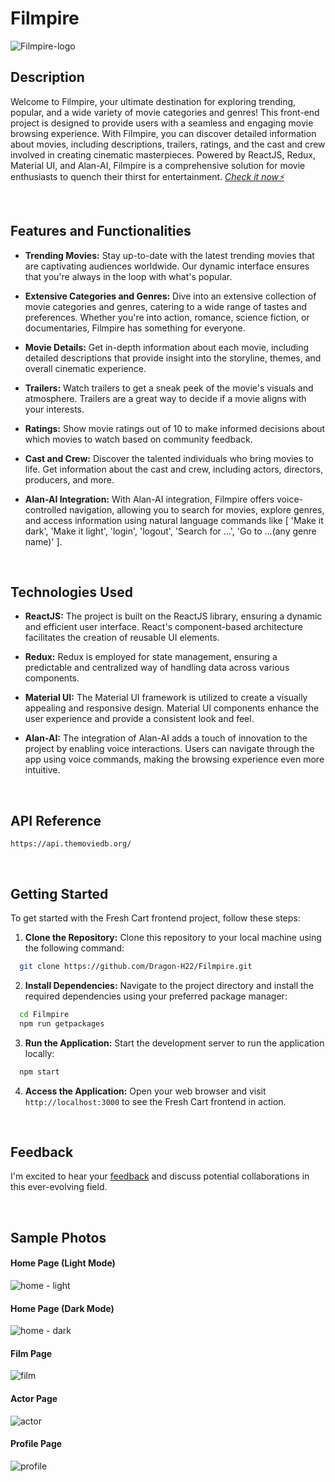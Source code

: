 # Filmpire

![Filmpire-logo](https://github.com/Dragon-H22/Filmpire/assets/88390970/7465cf6c-0209-4947-ae6b-6449fa41def6)


## Description
Welcome to Filmpire, your ultimate destination for exploring trending, popular, and a wide variety of movie categories and genres! This front-end project is designed to provide users with a seamless and engaging movie browsing experience. With Filmpire, you can discover detailed information about movies, including descriptions, trailers, ratings, and the cast and crew involved in creating cinematic masterpieces. Powered by ReactJS, Redux, Material UI, and Alan-AI, Filmpire is a comprehensive solution for movie enthusiasts to quench their thirst for entertainment.  *<a href="https://filmpire-dragon-h22.vercel.app" target="_blank"> Check it now⚡</a>*



<br>


## Features and Functionalities
- <strong>Trending Movies:</strong> Stay up-to-date with the latest trending movies that are captivating audiences worldwide. Our dynamic interface ensures that you're always in the loop with what's popular.

- <strong>Extensive Categories and Genres:</strong> Dive into an extensive collection of movie categories and genres, catering to a wide range of tastes and preferences. Whether you're into action, romance, science fiction, or documentaries, Filmpire has something for everyone.

- <strong>Movie Details:</strong> Get in-depth information about each movie, including detailed descriptions that provide insight into the storyline, themes, and overall cinematic experience.

- <strong>Trailers:</strong> Watch trailers to get a sneak peek of the movie's visuals and atmosphere. Trailers are a great way to decide if a movie aligns with your interests.

- <strong>Ratings:</strong> Show movie ratings out of 10 to make informed decisions about which movies to watch based on community feedback.

- <strong>Cast and Crew:</strong> Discover the talented individuals who bring movies to life. Get information about the cast and crew, including actors, directors, producers, and more.

- <strong>Alan-AI Integration:</strong> With Alan-AI integration, Filmpire offers voice-controlled navigation, allowing you to search for movies, explore genres, and access information using natural language commands like [ 'Make it dark', 'Make it light', 'login', 'logout', 'Search for ...', 'Go to ...(any genre name)' ].


<br>


## Technologies Used
- <strong>ReactJS:</strong> The project is built on the ReactJS library, ensuring a dynamic and efficient user interface. React's component-based architecture facilitates the creation of reusable UI elements.

- <strong>Redux:</strong> Redux is employed for state management, ensuring a predictable and centralized way of handling data across various components.

- <strong>Material UI:</strong> The Material UI framework is utilized to create a visually appealing and responsive design. Material UI components enhance the user experience and provide a consistent look and feel.

- <strong>Alan-AI:</strong> The integration of Alan-AI adds a touch of innovation to the project by enabling voice interactions. Users can navigate through the app using voice commands, making the browsing experience even more intuitive.







<br>


## API Reference
``` 
https://api.themoviedb.org/
```



<br>


## Getting Started

To get started with the Fresh Cart frontend project, follow these steps:

1. <strong>Clone the Repository:</strong> Clone this repository to your local machine using the following command:
```bash
  git clone https://github.com/Dragon-H22/Filmpire.git
```

2. <strong>Install Dependencies:</strong> Navigate to the project directory and install the required dependencies using your preferred package manager:
```bash
  cd Filmpire
  npm run getpackages
```
3. <strong>Run the Application:</strong> Start the development server to run the application locally:
```bash
  npm start
```
4. <strong>Access the Application:</strong> Open your web browser and visit `http://localhost:3000` to see the Fresh Cart frontend in action.



<br>


## Feedback
I'm excited to hear your <u><a href="https://forms.gle/o82Qt7jX1iJkqmRr5" target="_blank">feedback</a></u> and discuss potential collaborations in this ever-evolving field.




<br>

## Sample Photos 

#### Home Page (Light Mode)
![home - light](https://github.com/Dragon-H22/Filmpire/assets/88390970/55a571ea-de15-4a9d-b10b-dd46025bded8)

#### Home Page (Dark Mode)
![home - dark](https://github.com/Dragon-H22/Filmpire/assets/88390970/e5c36b5d-a9e2-4189-8ce9-acbb4d9132f8)

#### Film Page
![film](https://github.com/Dragon-H22/Filmpire/assets/88390970/679702a2-0adb-4242-acf9-a45e12a10200)

#### Actor Page
![actor](https://github.com/Dragon-H22/Filmpire/assets/88390970/fafc02d8-8d92-4f24-b0bf-fc87acd789dc)

#### Profile Page
![profile](https://github.com/Dragon-H22/Filmpire/assets/88390970/3510c0bb-c280-4d7f-82cd-c80ec81d0d72)



